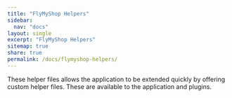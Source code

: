 ```yaml
---
title: "FlyMyShop Helpers"
sidebar:
  nav: "docs"
layout: single
excerpt: "FlyMyShop Helpers"
sitemap: true
share: true
permalink: /docs/flymyshop-helpers/
---
```


These helper files allows the application to be extended quickly by offering custom helper files. These are available to the application and plugins.